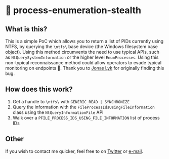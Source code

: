 # 🚴 process-enumeration-stealth
## What is this?
This is a simple PoC which allows you to return a list of PIDs currently using NTFS, by querying the `\ntfs\` base device (the Windows filesystem base object). Using this method circumvents the need to use typical APIs, such as `NtQuerySystemInformation` or the higher level `EnumProcesses`. Using this non-typical reconnaissance method could allow operators to evade typical monitoring on endpoints 🎉. Thank you to [Jonas Lyk](https://twitter.com/jonaslyk) for originally finding this bug.

## How does this work?
1. Get a handle to `\ntfs\` with `GENERIC_READ | SYNCHRONIZE`
2. Query the information with the `FileProcessIdsUsingFileInformation` class using the `NtQueryInformationFile` API
3. Walk over a `PFILE_PROCESS_IDS_USING_FILE_INFORMATION` list of process IDs

## Other
If you wish to contact me quicker, feel free to on [Twitter](https://twitter.com/LloydLabs) or [e-mail](mailto:me@syscall.party). 